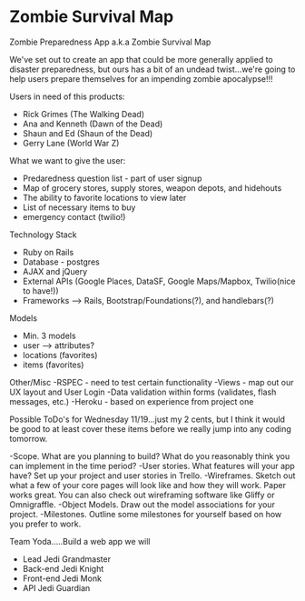 Zombie Survival Map
==========

Zombie Preparedness App a.k.a Zombie Survival Map

We've set out to create an app that could be more generally applied to disaster preparedness, but ours has a bit of an undead twist...we're going to help users prepare themselves for an impending zombie apocalypse!!! 

Users in need of this products:
- Rick Grimes (The Walking Dead) 
- Ana and Kenneth (Dawn of the Dead) 
- Shaun and Ed (Shaun of the Dead)
- Gerry Lane (World War Z) 

What we want to give the user:
- Predaredness question list - part of user signup 
- Map of grocery stores, supply stores, weapon depots, and hidehouts
- The ability to favorite locations to view later
- List of necessary items to buy
- emergency contact (twilio!)

Technology Stack
- Ruby on Rails
- Database - postgres
- AJAX and jQuery
- External APIs (Google Places, DataSF, Google Maps/Mapbox, Twilio(nice to have!))
- Frameworks --> Rails, Bootstrap/Foundations(?), and handlebars(?)

Models
- Min. 3 models
- user --> attributes?
- locations (favorites)
- items (favorites)

Other/Misc
-RSPEC - need to test certain functionality
-Views - map out our UX layout and User Login
-Data validation within forms (validates, flash messages, etc.) 
-Heroku - based on experience from project one


Possible ToDo's for Wednesday 11/19...just my 2 cents, but I think it would be good to at least cover these items before we really jump into any coding tomorrow.

-Scope. What are you planning to build? What do you reasonably think you can implement in the time period?
-User stories. What features will your app have? Set up your project and user stories in Trello.
-Wireframes. Sketch out what a few of your core pages will look like and how they will work. Paper works great. You can also check out wireframing software like Gliffy or Omnigraffle.
-Object Models. Draw out the model associations for your project.
-Milestones. Outline some milestones for yourself based on how you prefer to work.


Team Yoda.....Build a web app we will
- Lead Jedi Grandmaster 
- Back-end Jedi Knight
- Front-end Jedi Monk
- API Jedi Guardian






